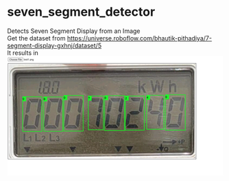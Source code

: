 # seven_segment_detector
Detects Seven Segment Display from an Image <br>
Get the dataset from https://universe.roboflow.com/bhautik-pithadiya/7-segment-display-gxhnj/dataset/5 <br>
It results in
![alt text](https://github.com/anihitk07/seven_segment_detector/blob/main/docs/result.png)
